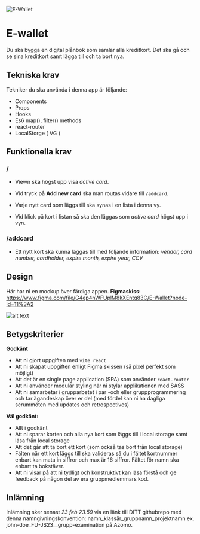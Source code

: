 ![E-Wallet](poster.png)

# E-wallet
Du ska bygga en digital plånbok som samlar alla kreditkort. Det ska gå och se sina kreditkort samt lägga till och ta bort nya.

## Tekniska krav
Tekniker du ska använda i denna app är följande:

* Components
* Props
* Hooks
* Es6 map(), filter() methods
* react-router
* LocalStorge ( VG )

## Funktionella krav

### /
* Viewn ska högst upp visa *active card*.

* Vid tryck på **Add new card** ska man routas vidare till ```/addcard```.

* Varje nytt card som läggs till ska synas i en lista i denna vy.

* Vid klick på kort i listan så ska den läggas som *active card* högst upp i vyn.


### /addcard
* Ett nytt kort ska kunna läggas till med följande information: *vendor, card number, cardholder, expire month, expire year, CCV*


## Design
Här har ni en mockup över färdiga appen.
**Figmaskiss:** https://www.figma.com/file/G4ep4nWFUplM8kXEntq83C/E-Wallet?node-id=11%3A2

![alt text](components-e-wallet.png)


## Betygskriterier

**Godkänt**
* Att ni gjort uppgiften med ```vite react```
* Att ni skapat uppgiften enligt Figma skissen (så pixel perfekt som möjligt)
* Att det är en single page application (SPA) som använder ```react-router```
* Att ni använder modulär styling när ni stylar applikationen med SASS
* Att ni samarbetar i grupparbetet i par -och eller gruppprogrammering och tar ägandeskap över er del
(med fördel kan ni ha dagliga scrummöten med updates och retrospectives)

**Väl godkänt:**
* Allt i godkänt
* Att ni sparar korten och alla nya kort som läggs till i local storage samt läsa från local storage
* Att det går att ta bort ett kort (som också tas bort från local storage)
* Fälten när ett kort läggs till ska valideras så du i fältet kortnummer enbart kan mata in siffror och max är 16 siffror. Fältet för namn ska enbart ta bokstäver.
* Att ni visar på att ni tydligt och konstruktivt kan läsa förstå och ge feedback på någon del av era gruppmedlemmars kod.

## Inlämning

Inlämning sker senast _23 feb 23.59_ via en länk till DITT githubrepo med denna namngivningskonvention: namn_klassår_gruppnamn_projektnamn ex. john-doe_FU-JS23_<gruppnamn>_grupp-examination på Azomo.


